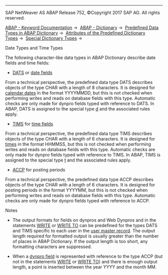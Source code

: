   

* * *

SAP NetWeaver AS ABAP Release 752, ©Copyright 2017 SAP AG. All rights reserved.

[ABAP - Keyword Documentation](https://help.sap.com/doc/abapdocu_752_index_htm/7.52/en-US/abenabap.htm) →  [ABAP - Dictionary](https://help.sap.com/doc/abapdocu_752_index_htm/7.52/en-US/abenabap_dictionary.htm) →  [Predefined Data Types in ABAP Dictionary](https://help.sap.com/doc/abapdocu_752_index_htm/7.52/en-US/abenddic_builtin_types_intro.htm) →  [Attributes of the Predefined Dictionary Types](https://help.sap.com/doc/abapdocu_752_index_htm/7.52/en-US/abenddic_builtin_types_prop.htm) →  [Special Dictionary Types](https://help.sap.com/doc/abapdocu_752_index_htm/7.52/en-US/abenddic_builtin_types_special.htm) → 

Date Types and Time Types

The following character-like data types in ABAP Dictionary describe date fields and time fields:

-   [DATS](https://help.sap.com/doc/abapdocu_752_index_htm/7.52/en-US/abenddic_builtin_types.htm) or [date fields](https://help.sap.com/doc/abapdocu_752_index_htm/7.52/en-US/abendate_field_glosry.htm "Glossary Entry")

From a technical perspective, the predefined data type DATS describes objects of the type CHAR with a length of 8 characters. It is designed for [calendar dates](https://help.sap.com/doc/abapdocu_752_index_htm/7.52/en-US/abencalendar_date_glosry.htm "Glossary Entry") in the format YYYYMMDD, but this is not checked when performing writes and reads on database fields with this type. Automatic checks are only made for dynpro fields typed with reference to DATS. In ABAP, DATS is assigned to the special type [d](https://help.sap.com/doc/abapdocu_752_index_htm/7.52/en-US/abenbuiltin_types_date_time.htm) and the associated rules apply.

-   [TIMS](https://help.sap.com/doc/abapdocu_752_index_htm/7.52/en-US/abenddic_builtin_types.htm) for [time fields](https://help.sap.com/doc/abapdocu_752_index_htm/7.52/en-US/abendate_field_glosry.htm "Glossary Entry")

From a technical perspective, the predefined data type TIMS describes objects of the type CHAR with a length of 6 characters. It is designed for [times](https://help.sap.com/doc/abapdocu_752_index_htm/7.52/en-US/abenday_time_glosry.htm "Glossary Entry") in the format HHMMSS, but this is not checked when performing writes and reads on database fields with this type. Automatic checks are only made for dynpro fields typed with reference to TIMS. In ABAP, TIMS is assigned to the special type [t](https://help.sap.com/doc/abapdocu_752_index_htm/7.52/en-US/abenbuiltin_types_date_time.htm) and the associated rules apply.

-   [ACCP](https://help.sap.com/doc/abapdocu_752_index_htm/7.52/en-US/abenddic_builtin_types.htm) for posting periods

From a technical perspective, the predefined data type ACCP describes objects of the type CHAR with a length of 6 characters. It is designed for posting periods in the format YYYYMM, but this is not checked when performing writes and reads on database fields with this type. Automatic checks are only made for dynpro fields typed with reference to ACCP.

Notes

-   The output formats for fields on dynpros and Web Dynpros and in the statements [WRITE](https://help.sap.com/doc/abapdocu_752_index_htm/7.52/en-US/abapwrite-.htm) or [WRITE TO](https://help.sap.com/doc/abapdocu_752_index_htm/7.52/en-US/abapwrite_to.htm) can be predefined for the types DATS and TIMS specific to each user in the [user master record](https://help.sap.com/doc/abapdocu_752_index_htm/7.52/en-US/abenuser_master_record_glosry.htm "Glossary Entry"). The output length required for formatted output is usually greater than the number of places in ABAP Dictionary. If the output length is too short, any formatting characters are suppressed.

-   When a [dynpro field](https://help.sap.com/doc/abapdocu_752_index_htm/7.52/en-US/abendynpro_field_glosry.htm "Glossary Entry") is represented with reference to the type ACCP (but not in the statements [WRITE](https://help.sap.com/doc/abapdocu_752_index_htm/7.52/en-US/abapwrite-.htm) or [WRITE TO](https://help.sap.com/doc/abapdocu_752_index_htm/7.52/en-US/abapwrite_to.htm)) and there is enough output length, a point is inserted between the year YYYY and the month MM.